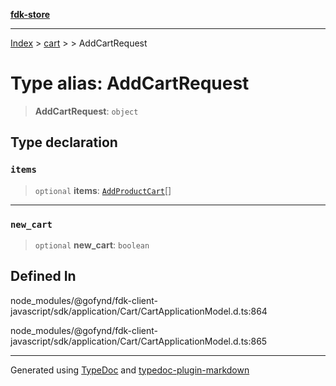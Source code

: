 [**fdk-store**](../../../README.md)
***

[Index](../../../API.md) > [cart](../../README.md) > [<internal>](../README.md) > AddCartRequest

# Type alias: AddCartRequest

> **AddCartRequest**: `object`

## Type declaration

### `items`

> `optional` **items**: [`AddProductCart`](type-alias.AddProductCart.md)[]

***

### `new_cart`

> `optional` **new\_cart**: `boolean`

## Defined In

node\_modules/@gofynd/fdk-client-javascript/sdk/application/Cart/CartApplicationModel.d.ts:864

node\_modules/@gofynd/fdk-client-javascript/sdk/application/Cart/CartApplicationModel.d.ts:865

***
Generated using [TypeDoc](https://typedoc.org/) and [typedoc-plugin-markdown](https://www.npmjs.com/package/typedoc-plugin-markdown)
